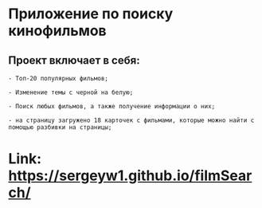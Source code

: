 # Приложение по поиску кинофильмов
## Проект включает в себя:
```
- Топ-20 популярных фильмов;

- Изменение темы с черной на белую;

- Поиск любых фильмов, а также получение информации о них;

- на страницу загружено 18 карточек с фильмами, которые можно найти с помощью разбивки на страницы;
```

# Link: https://sergeyw1.github.io/filmSearch/
